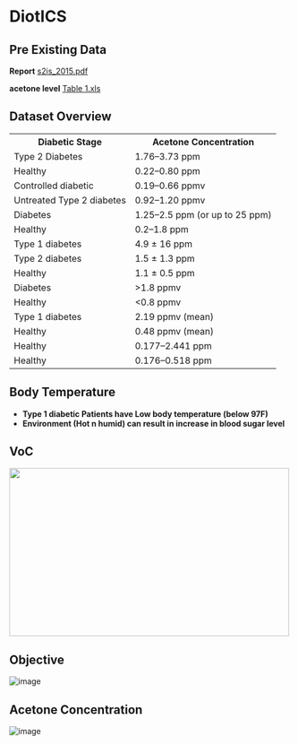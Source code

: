 # DiotICS

## Pre Existing Data

**Report** [s2is_2015.pdf](https://github.com/AmanNawal/DiotICS/files/10138697/s2is_2015.pdf)   

**acetone level**  [Table 1.xls](https://github.com/AmanNawal/DiotICS/files/10138708/Table.1.xls)

## Dataset Overview 

<table>
<tr>    
<th> Diabetic Stage </th>
<th> Acetone Concentration </th>
</tr>

<tr>
<td> Type 2 Diabetes  </td>
<td> 1.76–3.73 ppm	 </td>
</tr>

<tr>
<td>  Healthy  </td>
<td> 0.22–0.80 ppm	 </td>
</tr>

<tr>
<td>Controlled diabetic	  </td>
<td> 0.19–0.66 ppmv	 </td>
</tr>

<tr>
<td>  Untreated Type 2 diabetes	</td>
<td>0.92–1.20 ppmv	  </td>
</tr>

<tr>
<td> Diabetes	 </td>
<td> 1.25–2.5 ppm (or up to 25 ppm)	 </td>
</tr>

<tr>
<td> Healthy </td>
<td> 0.2–1.8 ppm	 </td>
</tr>

<tr>
<td>  Type 1 diabetes  </td>
<td> 4.9 ± 16 ppm	 </td>
</tr>

<tr>
<td>  Type 2 diabetes  </td>
<td> 1.5 ± 1.3 ppm	 </td>
</tr>

<tr>
<td> Healthy	 </td>
<td> 1.1 ± 0.5 ppm	 </td>
</tr>

<tr>
<td> Diabetes </td>
<td> >1.8 ppmv	 </td>
</tr>

<tr>
<td> Healthy	 </td>
<td> <0.8 ppmv	 </td>
</tr>

<tr>
<td> Type 1 diabetes </td>
<td> 2.19 ppmv (mean)	 </td>
</tr>

<tr>
<td> Healthy </td>
<td> 0.48 ppmv (mean)	 </td>
</tr>

<tr>
<td> Healthy </td>
<td> 0.177–2.441 ppm	 </td>
</tr>

<tr>
<td>  Healthy</td>
<td> 0.176–0.518 ppm	 </td>
</tr>

</table>


  
## Body Temperature
   
 *  **Type 1 diabetic Patients have Low body temperature (below 97F)**
 *  **Environment (Hot n humid) can result in increase in blood sugar level**
 
 
 ## VoC
 
 <img src="https://user-images.githubusercontent.com/74124514/205816751-c48a4a99-3e93-43b2-bc66-fa5f1cbaa484.png" style="height:300px;width:500px">
 
 ## Objective
 
  ![image](https://user-images.githubusercontent.com/74124514/205817529-bf1a040b-3e4c-4e3e-9e3f-069d140c5e4b.png)
 
 
 ## Acetone Concentration
 
 ![image](https://user-images.githubusercontent.com/74124514/205818057-5db8d79f-2fe8-4a86-b70f-dc491219ecbe.png)


